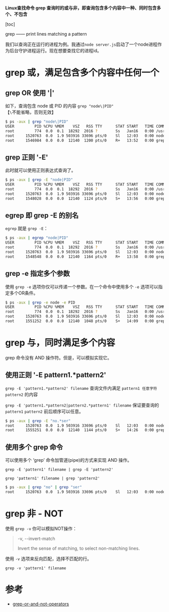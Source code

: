 **Linux查找命令 grep 查询时的或与非，即查询包含多个内容中一种、同时包含多个、不包含**

[toc]

grep —— print lines matching a pattern

我们以查询正在运行的进程为例。我通过`node server.js`启动了一个node进程作为后台守护进程运行。现在想要查找它的进程id。

# grep 或，满足包含多个内容中任何一个

## grep OR 使用 '|'

如下，查询包含 node 或 PID 的内容 `grep "node\|PID"` 【`\`不能省略，否则无效】

```sh
$ ps -aux | grep "node\|PID"
USER         PID %CPU %MEM    VSZ   RSS TTY      STAT START   TIME COMMAND
root         774  0.0  0.1  18292  2016 ?        Ss   Jan16   0:00 /usr/sbin/mcelog --ignorenodev --daemon --foreground
root     1520763  0.0  1.9 503916 33696 pts/0    Sl   12:03   0:00 node server.js
root     1546984  0.0  0.0  12140  1200 pts/0    R+   13:52   0:00 grep --color=auto node\|PID

```

## grep 正则 '-E'

此时就可以使用正则表达式查询了。

```sh
$ ps -aux | grep -E "node|PID"
USER         PID %CPU %MEM    VSZ   RSS TTY      STAT START   TIME COMMAND
root         774  0.0  0.1  18292  2016 ?        Ss   Jan16   0:00 /usr/sbin/mcelog --ignorenodev --daemon --foreground
root     1520763  0.0  1.9 503916 33696 pts/0    Sl   12:03   0:00 node server.js
root     1548028  0.0  0.0  12140  1124 pts/0    S+   13:56   0:00 grep --color=auto -E node|PID

```

## egrep 即 grep -E 的别名

`egrep` 就是 `grep -E`：

```sh
$ ps -aux | egrep "node|PID"
USER         PID %CPU %MEM    VSZ   RSS TTY      STAT START   TIME COMMAND
root         774  0.0  0.1  18292  2016 ?        Ss   Jan16   0:00 /usr/sbin/mcelog --ignorenodev --daemon --foreground
root     1520763  0.0  1.9 503916 33696 pts/0    Sl   12:03   0:00 node server.js
root     1548548  0.0  0.0  12140  1164 pts/0    R+   13:58   0:00 grep -E --color=auto node|PID

```

## grep -e 指定多个参数

使用 `grep -e` 选项你仅可以传递一个参数。在一个命令中使用多个 `-e` 选项可以指定多个OR条件。

```sh
$ ps -aux | grep -e node -e PID
USER         PID %CPU %MEM    VSZ   RSS TTY      STAT START   TIME COMMAND
root         774  0.0  0.1  18292  2016 ?        Ss   Jan16   0:00 /usr/sbin/mcelog --ignorenodev --daemon --foreground
root     1520763  0.0  1.9 503916 33696 pts/0    Sl   12:03   0:00 node server.js
root     1551252  0.0  0.0  12140  1048 pts/0    S+   14:09   0:00 grep --color=auto -e node -e PID
```


# grep 与，同时满足多个内容

grep 命令没有 AND 操作符。但是，可以模拟实现它。

## 使用正则 '-E pattern1.*pattern2'

`grep -E 'pattern1.*pattern2' filename` 查询文件内满足 `pattern1 任意字符 pattern2` 的内容

`grep -E 'pattern1.*pattern2|pattern2.*pattern1' filename` 保证要查询的 `pattern1` `pattern2` 前后顺序可以任意。

```sh
$ ps -aux | grep -E "no.*ser"
root     1520763  0.0  1.9 503916 33696 pts/0    Sl   12:03   0:00 node server.js
root     1555251  0.0  0.0  12140  1144 pts/0    S+   14:26   0:00 grep --color=auto -E no.*ser
```

## 使用多个 grep 命令

可以使用多个 ‘grep’ 命令加管道(pipe)的方式来实现 AND 操作。

`grep -E 'pattern1' filename | grep -E 'pattern2'`

`grep 'pattern1' filename | grep 'pattern2'`

```sh
$ ps -aux | grep "no" | grep "ser"
root     1520763  0.0  1.9 503916 33696 pts/0    Sl   12:03   0:00 node server.js
```

# grep 非 - NOT

使用 `grep -v` 你可以模拟NOT操作：

> -v, --invert-match
> 
> Invert the sense of matching, to select non-matching lines.

使用 `-v` 选项来反向匹配，选择不匹配的行。

`grep -v 'pattern1' filename`

# 参考

- [grep-or-and-not-operators](https://link.jianshu.com/?t=http://www.thegeekstuff.com/2011/10/grep-or-and-not-operators/)